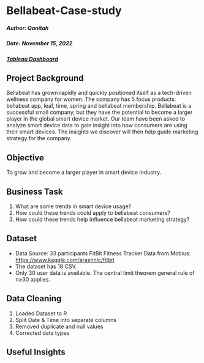 # Bellabeat-Case-study
##### Author: Qanitah

##### Date: November 15, 2022

##### [Tableau Dashboard](https://public.tableau.com/views/BellabeatFitnessDataAnalysis_16685263244340/Sleepanalysis?:language=en-US&:display_count=n&:origin=viz_share_link)

## Project Background
Bellabeat has grown rapidly and quickly positioned itself as a tech-driven wellness company for women. The company has 5 focus products: bellabeat app, leaf, time, spring and bellabeat membership. Bellabeat is a successful small company, but they have the potential to become a larger player in the global smart device market. Our team have been asked to analyze smart device data to gain insight into how consumers are using their smart devices. The insights we discover will then help guide marketing strategy for the company. 

## Objective
To grow and become a larger player in smart device industry.

## Business Task
1. What are some trends in smart device usage?
2. How could these trends could apply to bellabeat consumers?
3. How could these trends help influence bellabeat marketing strategy?

## Dataset
- Data Source: 33 participants FitBit Fitness Tracker Data from Mobius: https://www.kaggle.com/arashnic/fitbit
- The dataset has 18 CSV.
- Only 30 user data is available. The central limit theorem general rule of n≥30 applies.

## Data Cleaning
1. Loaded Dataset to R
2. Split Date & Time into separate columns
3. Removed duplicate and null values
4. Corrected data types

## Useful Insights






